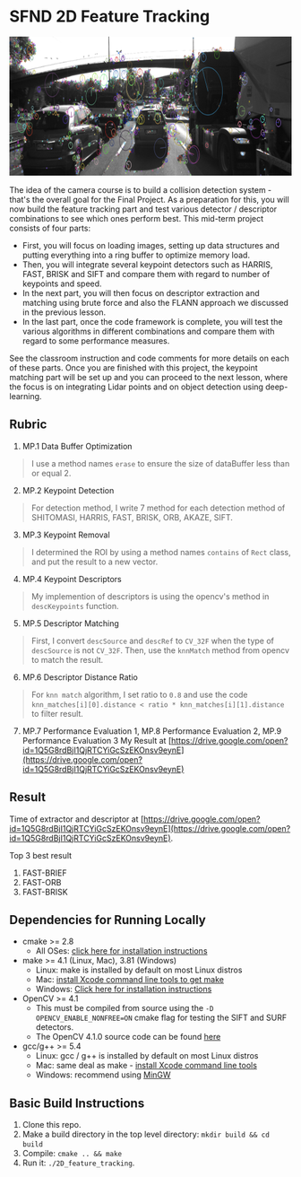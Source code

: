 # SFND 2D Feature Tracking

<img src="images/keypoints.png" width="820" height="248" />

The idea of the camera course is to build a collision detection system - that's the overall goal for the Final Project. As a preparation for this, you will now build the feature tracking part and test various detector / descriptor combinations to see which ones perform best. This mid-term project consists of four parts:

* First, you will focus on loading images, setting up data structures and putting everything into a ring buffer to optimize memory load. 
* Then, you will integrate several keypoint detectors such as HARRIS, FAST, BRISK and SIFT and compare them with regard to number of keypoints and speed. 
* In the next part, you will then focus on descriptor extraction and matching using brute force and also the FLANN approach we discussed in the previous lesson. 
* In the last part, once the code framework is complete, you will test the various algorithms in different combinations and compare them with regard to some performance measures. 

See the classroom instruction and code comments for more details on each of these parts. Once you are finished with this project, the keypoint matching part will be set up and you can proceed to the next lesson, where the focus is on integrating Lidar points and on object detection using deep-learning. 

## Rubric

1. MP.1 Data Buffer Optimization
> I use a method names `erase` to ensure the size of dataBuffer less than or equal 2.

2. MP.2 Keypoint Detection
> For detection method, I write 7 method for each detection method of SHITOMASI, HARRIS, FAST, BRISK, ORB, AKAZE, SIFT.

3. MP.3 Keypoint Removal
> I determined the ROI by using a method names `contains` of `Rect` class, and put the result to a new vector.

4. MP.4 Keypoint Descriptors
> My implemention of descriptors is using the opencv's method in `descKeypoints` function.

5. MP.5 Descriptor Matching
> First, I convert `descSource` and `descRef` to `CV_32F` when the type of `descSource` is not `CV_32F`. Then, use the `knnMatch` method from opencv to match the result.

6. MP.6 Descriptor Distance Ratio
> For `knn match` algorithm, I set ratio to `0.8` and use the code `knn_matches[i][0].distance < ratio * knn_matches[i][1].distance` to filter result.

7. MP.7 Performance Evaluation 1, MP.8 Performance Evaluation 2, MP.9 Performance Evaluation 3
My Result at [https://drive.google.com/open?id=1Q5G8rdBjI1QjRTCYiGcSzEKOnsv9eynE](https://drive.google.com/open?id=1Q5G8rdBjI1QjRTCYiGcSzEKOnsv9eynE)


## Result
Time of extractor and descriptor at [https://drive.google.com/open?id=1Q5G8rdBjI1QjRTCYiGcSzEKOnsv9eynE](https://drive.google.com/open?id=1Q5G8rdBjI1QjRTCYiGcSzEKOnsv9eynE).

Top 3 best result
1. FAST-BRIEF
2. FAST-ORB
3. FAST-BRISK

## Dependencies for Running Locally
* cmake >= 2.8
  * All OSes: [click here for installation instructions](https://cmake.org/install/)
* make >= 4.1 (Linux, Mac), 3.81 (Windows)
  * Linux: make is installed by default on most Linux distros
  * Mac: [install Xcode command line tools to get make](https://developer.apple.com/xcode/features/)
  * Windows: [Click here for installation instructions](http://gnuwin32.sourceforge.net/packages/make.htm)
* OpenCV >= 4.1
  * This must be compiled from source using the `-D OPENCV_ENABLE_NONFREE=ON` cmake flag for testing the SIFT and SURF detectors.
  * The OpenCV 4.1.0 source code can be found [here](https://github.com/opencv/opencv/tree/4.1.0)
* gcc/g++ >= 5.4
  * Linux: gcc / g++ is installed by default on most Linux distros
  * Mac: same deal as make - [install Xcode command line tools](https://developer.apple.com/xcode/features/)
  * Windows: recommend using [MinGW](http://www.mingw.org/)

## Basic Build Instructions

1. Clone this repo.
2. Make a build directory in the top level directory: `mkdir build && cd build`
3. Compile: `cmake .. && make`
4. Run it: `./2D_feature_tracking`.
